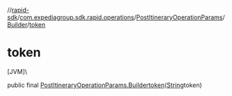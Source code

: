 //[rapid-sdk](../../../../index.md)/[com.expediagroup.sdk.rapid.operations](../../index.md)/[PostItineraryOperationParams](../index.md)/[Builder](index.md)/[token](token.md)

# token

[JVM]\

public final [PostItineraryOperationParams.Builder](index.md)[token](token.md)([String](https://docs.oracle.com/javase/8/docs/api/java/lang/String.html)token)
